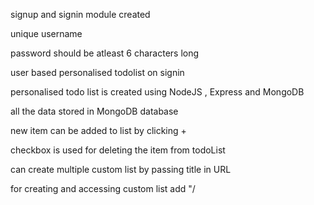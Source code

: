 signup and signin module created

unique username

password should be atleast 6 characters long

user based personalised todolist on signin

personalised todo list is created using NodeJS , Express and MongoDB

all the data stored in MongoDB database

new item can be added to list by clicking +

checkbox is used for deleting the item from todoList

can create multiple custom list by passing title in URL

for creating and accessing custom list
add "/<title>" in the URL
example: for Work list https://todolist-mohan.onrender.com/Work
custom todolist can be access from navbar on clicking custom todolist title

todolist project is live at below web address

https://todolist-mohan.onrender.com/